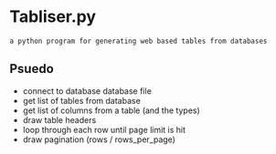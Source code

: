 # Tabliser.py
`a python program for generating web based tables from databases`

## Psuedo

- connect to database database file
- get list of tables from database
- get list of columns from a table (and the types)
- draw table headers
- loop through each row until page limit is hit
- draw pagination (rows / rows_per_page)
